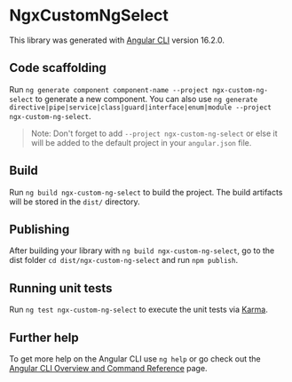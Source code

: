 # NgxCustomNgSelect

This library was generated with [Angular CLI](https://github.com/angular/angular-cli) version 16.2.0.

## Code scaffolding

Run `ng generate component component-name --project ngx-custom-ng-select` to generate a new component. You can also use `ng generate directive|pipe|service|class|guard|interface|enum|module --project ngx-custom-ng-select`.
> Note: Don't forget to add `--project ngx-custom-ng-select` or else it will be added to the default project in your `angular.json` file. 

## Build

Run `ng build ngx-custom-ng-select` to build the project. The build artifacts will be stored in the `dist/` directory.

## Publishing

After building your library with `ng build ngx-custom-ng-select`, go to the dist folder `cd dist/ngx-custom-ng-select` and run `npm publish`.

## Running unit tests

Run `ng test ngx-custom-ng-select` to execute the unit tests via [Karma](https://karma-runner.github.io).

## Further help

To get more help on the Angular CLI use `ng help` or go check out the [Angular CLI Overview and Command Reference](https://angular.io/cli) page.
